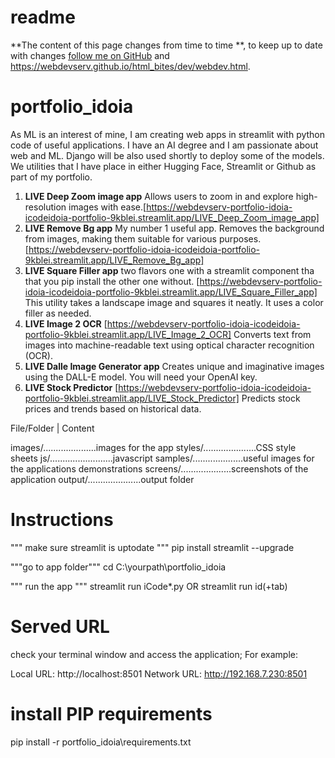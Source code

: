 # readme

**The content of this page changes from time to time **, to keep up to date with changes [follow me on GitHub](https://github.com/webdevserv/portfolio_idoia) and https://webdevserv.github.io/html_bites/dev/webdev.html.

# portfolio_idoia

As ML is an interest of mine, I am creating web apps in streamlit with python code of useful applications. I have an AI degree and I am passionate about web and ML. Django will be also used shortly to deploy some of the models.
We utilities that I have place in either Hugging Face, Streamlit or Github as part of my portfolio.  

1. **LIVE Deep Zoom image app**
Allows users to zoom in and explore high-resolution images with ease.[https://webdevserv-portfolio-idoia-icodeidoia-portfolio-9kblei.streamlit.app/LIVE_Deep_Zoom_image_app]
2. **LIVE Remove Bg app**
My number 1 useful app. Removes the background from images, making them suitable for various purposes. [https://webdevserv-portfolio-idoia-icodeidoia-portfolio-9kblei.streamlit.app/LIVE_Remove_Bg_app]
3. **LIVE Square Filler app** two flavors one with a streamlit component tha that you pip install the other one without. [https://webdevserv-portfolio-idoia-icodeidoia-portfolio-9kblei.streamlit.app/LIVE_Square_Filler_app]
This utility takes a landscape image and squares it neatly. It uses a color filler as needed.
4. **LIVE Image 2 OCR** [https://webdevserv-portfolio-idoia-icodeidoia-portfolio-9kblei.streamlit.app/LIVE_Image_2_OCR]
Converts text from images into machine-readable text using optical character recognition (OCR).
5. **LIVE Dalle Image Generator app**
Creates unique and imaginative images using the DALL-E model. You will need your OpenAI key.
6. **LIVE Stock Predictor** [https://webdevserv-portfolio-idoia-icodeidoia-portfolio-9kblei.streamlit.app/LIVE_Stock_Predictor]
Predicts stock prices and trends based on historical data.  

File/Folder              | Content

images/.....................images for the app
styles/.....................CSS style sheets
js/.........................javascript
samples/....................useful images for the applications demonstrations
screens/....................screenshots of the application
output/.....................output folder


# Instructions

""" make sure streamlit is uptodate """
pip install streamlit --upgrade

"""go to app folder"""
cd C:\yourpath\portfolio_idoia

""" run the app """
streamlit run iCode*.py
OR
streamlit run id(+tab)

# Served URL

check your terminal window and access the application;
For example:

  Local URL: http://localhost:8501
  Network URL: http://192.168.7.230:8501

# install PIP requirements

pip install -r portfolio_idoia\requirements.txt
